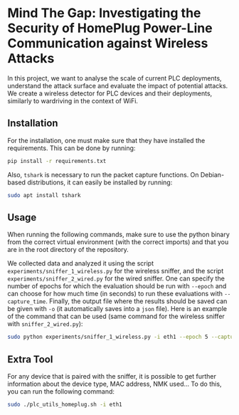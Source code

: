 # Mind The Gap: Investigating the Security of HomePlug Power-Line Communication against Wireless Attacks

In this project, we want to analyse the scale of current PLC deployments, understand the attack surface and evaluate the impact of potential attacks. We create a wireless detector for PLC devices and their deployments, similarly to wardriving in the context of WiFi.

## Installation

For the installation, one must make sure that they have installed the requirements. This can be done by running:

```bash
pip install -r requirements.txt
```

Also, `tshark` is necessary to run the packet capture functions. On Debian-based distributions, it can easily be installed by running:

```bash
sudo apt install tshark
```

## Usage

When running the following commands, make sure to use the python binary from the correct virtual environment (with the correct imports) and that you are in the root directory of the repository.

We collected data and analyzed it using the script `experiments/sniffer_1_wireless.py` for the wireless sniffer, and the script `experiments/sniffer_2_wired.py` for the wired sniffer. One can specify the number of epochs for which the evaluation should be run with `--epoch` and can choose for how much time (in seconds) to run these evaluations with `--capture_time`. Finally, the output file where the results should be saved can be given with `-o` (it automatically saves into a `json` file). Here is an example of the command that can be used (same command for the wireless sniffer with `sniffer_2_wired.py`):
```bash
sudo python experiments/sniffer_1_wireless.py -i eth1 --epoch 5 --capture_time 60 -o file
```

## Extra Tool
For any device that is paired with the sniffer, it is possible to get further information about the device type, MAC address, NMK used... To do this, you can run the following command:
```bash
sudo ./plc_utils_homeplug.sh -i eth1
```